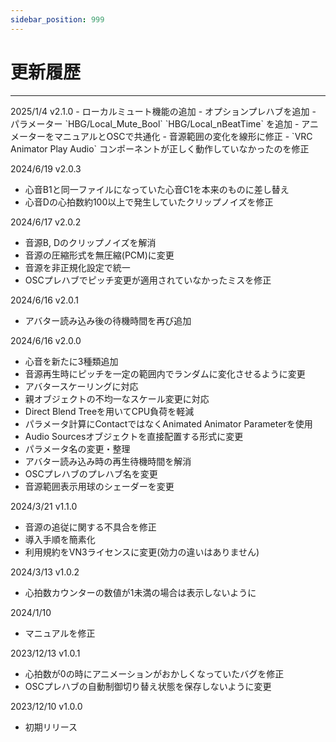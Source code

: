 ```yaml
---
sidebar_position: 999
---
```


# 更新履歴
<hr/>
2025/1/4 v2.1.0
- ローカルミュート機能の追加
- オプションプレハブを追加
- パラメーター `HBG/Local_Mute_Bool` `HBG/Local_nBeatTime` を追加
- アニメーターをマニュアルとOSCで共通化
- 音源範囲の変化を線形に修正
- `VRC Animator Play Audio` コンポーネントが正しく動作していなかったのを修正

2024/6/19 v2.0.3
- 心音B1と同一ファイルになっていた心音C1を本来のものに差し替え
- 心音Dの心拍数約100以上で発生していたクリップノイズを修正

2024/6/17 v2.0.2
- 音源B, Dのクリップノイズを解消
- 音源の圧縮形式を無圧縮(PCM)に変更
- 音源を非正規化設定で統一
- OSCプレハブでピッチ変更が適用されていなかったミスを修正

2024/6/16 v2.0.1
- アバター読み込み後の待機時間を再び追加

2024/6/16 v2.0.0
- 心音を新たに3種類追加
- 音源再生時にピッチを一定の範囲内でランダムに変化させるように変更
- アバタースケーリングに対応
- 親オブジェクトの不均一なスケール変更に対応
- Direct Blend Treeを用いてCPU負荷を軽減
- パラメータ計算にContactではなくAnimated Animator Parameterを使用
- Audio Sourcesオブジェクトを直接配置する形式に変更
- パラメータ名の変更・整理
- アバター読み込み時の再生待機時間を解消
- OSCプレハブのプレハブ名を変更
- 音源範囲表示用球のシェーダーを変更

2024/3/21 v1.1.0
- 音源の追従に関する不具合を修正
- 導入手順を簡素化
- 利用規約をVN3ライセンスに変更(効力の違いはありません)

2024/3/13 v1.0.2
- 心拍数カウンターの数値が1未満の場合は表示しないように

2024/1/10
- マニュアルを修正

2023/12/13 v1.0.1
- 心拍数が0の時にアニメーションがおかしくなっていたバグを修正
- OSCプレハブの自動制御切り替え状態を保存しないように変更

2023/12/10 v1.0.0
- 初期リリース
